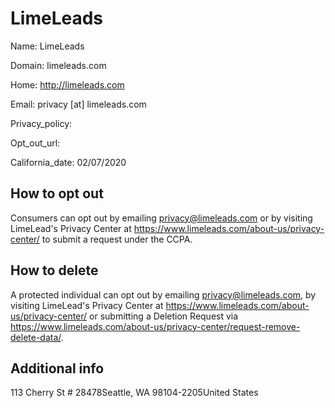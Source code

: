
# LimeLeads

Name: LimeLeads

Domain: limeleads.com

Home: http://limeleads.com

Email: privacy [at] limeleads.com

Privacy_policy: 

Opt_out_url: 

California_date: 02/07/2020



## How to opt out

Consumers can opt out by emailing privacy@limeleads.com or by visiting LimeLead's Privacy Center at https://www.limeleads.com/about-us/privacy-center/ to submit a request under the CCPA.

## How to delete

A protected individual can opt out by emailing privacy@limeleads.com, by visiting LimeLead's Privacy Center at https://www.limeleads.com/about-us/privacy-center/ or submitting a Deletion Request via https://www.limeleads.com/about-us/privacy-center/request-remove-delete-data/.

## Additional info



113 Cherry St # 28478Seattle, WA 98104-2205United States

